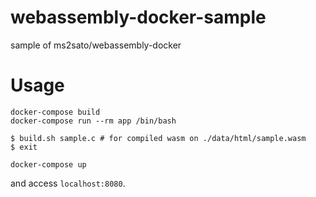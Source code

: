 # webassembly-docker-sample
sample of ms2sato/webassembly-docker

# Usage

```
docker-compose build
docker-compose run --rm app /bin/bash

$ build.sh sample.c # for compiled wasm on ./data/html/sample.wasm
$ exit

docker-compose up
```

and access `localhost:8080`. 
